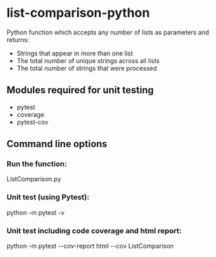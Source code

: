 # list-comparison-python
Python function which accepts any number of lists as parameters and returns:
- Strings that appear in more than one list
- The total number of unique strings across all lists
- The total number of strings that were processed

## Modules required for unit testing
- pytest
- coverage
- pytest-cov

## Command line options

### Run the function:
ListComparison.py

### Unit test (using Pytest):
python -m pytest -v

### Unit test including code coverage and html report:
python -m pytest --cov-report html --cov ListComparison
